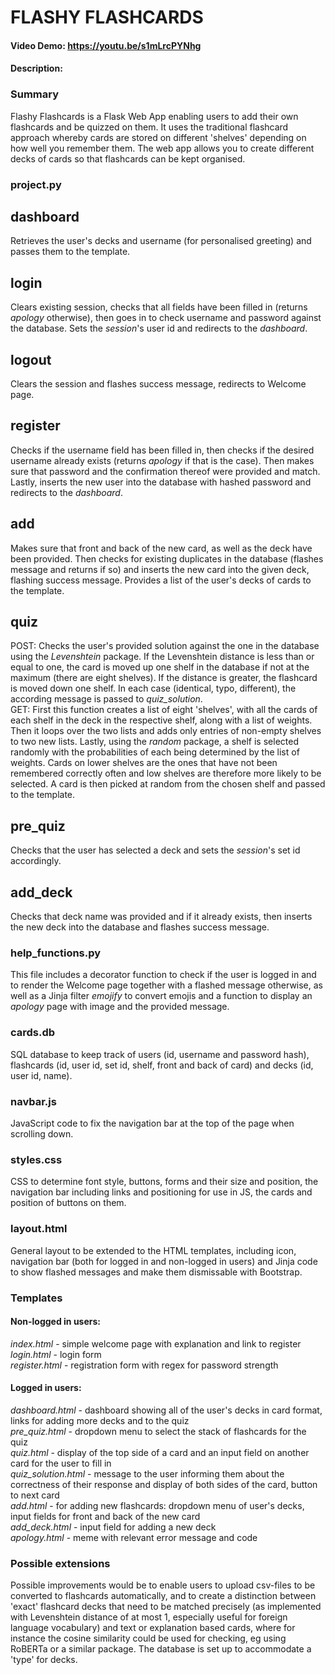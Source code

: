 # FLASHY FLASHCARDS
#### Video Demo:  https://youtu.be/s1mLrcPYNhg
#### Description:
### Summary
Flashy Flashcards is a Flask Web App enabling users to add their own flashcards and be quizzed on them. It uses the traditional flashcard approach whereby cards are stored on different 'shelves' depending on how well you remember them. The web app allows you to create different decks of cards so that flashcards can be kept organised.

### **project.py**
## **dashboard**
Retrieves the user's decks and username (for personalised greeting) and passes them to the template.
## **login**
Clears existing session, checks that all fields have been filled in (returns *apology* otherwise), then goes in to check username and password against the database. Sets the *session*'s user id and redirects to the *dashboard*.
## **logout**
Clears the session and flashes success message, redirects to Welcome page.
## **register**
Checks if the username field has been filled in, then checks if the desired username already exists (returns *apology* if that is the case). Then makes sure that password and the confirmation thereof were provided and match. Lastly, inserts the new user into the database with hashed password and redirects to the *dashboard*.
## **add**
Makes sure that front and back of the new card, as well as the deck have been provided. Then checks for existing duplicates in the database (flashes message and returns if so) and inserts the new card into the given deck, flashing success message.
Provides a list of the user's decks of cards to the template.
## **quiz**
POST: Checks the user's provided solution against the one in the database using the *Levenshtein* package. If the Levenshtein distance is less than or equal to one, the card is moved up one shelf in the database if not at the maximum (there are eight shelves). If the distance is greater, the flashcard is moved down one shelf. In each case (identical, typo, different), the according message is passed to *quiz_solution*. <br/>
GET: First this function creates a list of eight 'shelves', with all the cards of each shelf in the deck in the respective shelf, along with a list of weights. Then it loops over the two lists and adds only entries of non-empty shelves to two new lists. Lastly, using the *random* package, a shelf is selected randomly with the probabilities of each being determined by the list of weights. Cards on lower shelves are the ones that have not been remembered correctly often and low shelves are therefore more likely to be selected. A card is then picked at random from the chosen shelf and passed to the template.
## **pre_quiz**
Checks that the user has selected a deck and sets the *session*'s set id accordingly.
## **add_deck**
Checks that deck name was provided and if it already exists, then inserts the new deck into the database and flashes success message.

### **help_functions.py**
This file includes a decorator function to check if the user is logged in and to render the Welcome page together with a flashed message otherwise, as well as a Jinja filter *emojify* to convert emojis and a function to display an *apology* page with image and the provided message.

### **cards.db**
SQL database to keep track of users (id, username and password hash), flashcards (id, user id, set id, shelf, front and back of card) and decks (id, user id, name).

### **navbar.js**
JavaScript code to fix the navigation bar at the top of the page when scrolling down.

### **styles.css**
CSS to determine font style, buttons, forms and their size and position, the navigation bar including links and positioning for use in JS, the cards and position of buttons on them.

### **layout.html**
General layout to be extended to the HTML templates, including icon, navigation bar (both for logged in and non-logged in users) and Jinja code to show flashed messages and make them dismissable with Bootstrap.

### **Templates**
#### Non-logged in users:
*index.html* - simple welcome page with explanation and link to register <br/>
*login.html* - login form <br/>
*register.html* - registration form with regex for password strength
#### Logged in users:
*dashboard.html* - dashboard showing all of the user's decks in card format, links for adding more decks and to the quiz <br/>
*pre_quiz.html* - dropdown menu to select the stack of flashcards for the quiz <br/>
*quiz.html* - display of the top side of a card and an input field on another card for the user to fill in <br/>
*quiz_solution.html* - message to the user informing them about the correctness of their response and display of both sides of the card, button to next card <br/>
*add.html* - for adding new flashcards: dropdown menu of user's decks, input fields for front and back of the new card <br/>
*add_deck.html* - input field for adding a new deck <br/>
*apology.html* - meme with relevant error message and code

### Possible extensions
Possible improvements would be to enable users to upload csv-files to be converted to flashcards automatically, and to create a distinction between 'exact' flashcard decks that need to be matched precisely (as implemented with Levenshtein distance of at most 1, especially useful for foreign language vocabulary) and text or explanation based cards, where for instance the cosine similarity could be used for checking, eg using RoBERTa or a similar package. The database is set up to accommodate a 'type' for decks.
